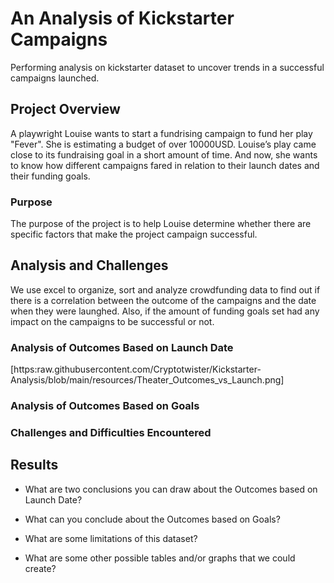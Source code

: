 # An Analysis of Kickstarter Campaigns
Performing analysis on kickstarter dataset to uncover trends in a successful campaigns launched.
## Project Overview
A playwright Louise wants to start a fundrising campaign to fund her play "Fever". She is estimating a budget of over 10000USD. Louise’s play came close to its fundraising goal in a short amount of time. And now, she wants to know how different campaigns fared in relation to their launch dates and their funding goals.
### Purpose
The purpose of the project is to help Louise determine whether there are specific factors that make the project campaign successful.
## Analysis and Challenges
We use excel to organize, sort and analyze crowdfunding data to find out if there is a correlation between the outcome of the campaigns and the date when they were launghed.
Also, if the amount of funding goals set had any impact on the campaigns to be successful or not.
### Analysis of Outcomes Based on Launch Date
[https:raw.githubusercontent.com/Cryptotwister/Kickstarter-Analysis/blob/main/resources/Theater_Outcomes_vs_Launch.png]
### Analysis of Outcomes Based on Goals

### Challenges and Difficulties Encountered

## Results

- What are two conclusions you can draw about the Outcomes based on Launch Date?

- What can you conclude about the Outcomes based on Goals?

- What are some limitations of this dataset?

- What are some other possible tables and/or graphs that we could create?

